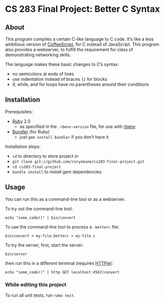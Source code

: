 # CS 283 Final Project: Better C Syntax

## About

This program compiles a certain C-like language to C code. It’s like a less ambitious version of [CoffeeScript](http://coffeescript.org/), for C instead of JavaScript. This program also provides a webserver, to fulfill the requirement for class of demonstrating networking skills.

The language makes these basic changes to C’s syntax:

- no semicolons at ends of lines
- use indentation instead of braces `{}` for blocks
- if, while, and for loops have no parentheses around their conditions

## Installation

Prerequisites:

- [Ruby](http://www.ruby-lang.org/) 2.0
    - as specified in the `.rbenv-version` file, for use with [rbenv](https://github.com/sstephenson/rbenv)
- [Bundler](http://gembundler.com/) (for Ruby)
    - just `gem install bundler` if you don’t have it

Installation steps:

- `cd` to directory to store project in
- `git clone git://github.com/roryokane/cs283-final-project.git`
- `cd cs283-final-project`
- `bundle install` to install gem dependencies

## Usage

You can run this as a command-line tool or as a webserver.

To try out the command-line tool:

    echo "some_code()" | bin/convert

To use the command-line tool to process a `.betterc` file:

	bin/convert < my-file.betterc > my-file.c

To try the server, first, start the server:

	bin/server

then run this in a different terminal (requires [HTTPie](https://github.com/jkbr/httpie)):

	echo "some_code()" | http GET localhost:4567/convert

### While editing this project

To run all unit tests, run `rake test`.
